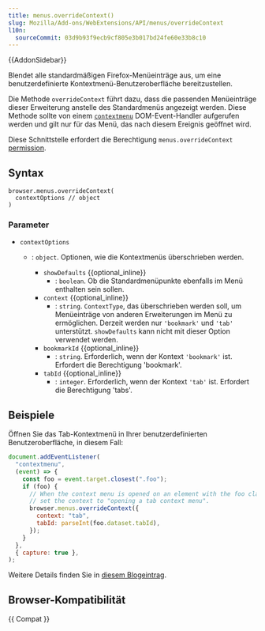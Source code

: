 ```yaml
---
title: menus.overrideContext()
slug: Mozilla/Add-ons/WebExtensions/API/menus/overrideContext
l10n:
  sourceCommit: 03d9b93f9ecb9cf805e3b017bd24fe60e33b8c10
---
```


{{AddonSidebar}}

Blendet alle standardmäßigen Firefox-Menüeinträge aus, um eine benutzerdefinierte Kontextmenü-Benutzeroberfläche bereitzustellen.

Die Methode `overrideContext` führt dazu, dass die passenden Menüeinträge dieser Erweiterung anstelle des Standardmenüs angezeigt werden. Diese Methode sollte von einem [`contextmenu`](/de/docs/Web/API/Element/contextmenu_event) DOM-Event-Handler aufgerufen werden und gilt nur für das Menü, das nach diesem Ereignis geöffnet wird.

Diese Schnittstelle erfordert die Berechtigung `menus.overrideContext` [permission](/de/docs/Mozilla/Add-ons/WebExtensions/manifest.json/permissions).

## Syntax

```js-nolint
browser.menus.overrideContext(
  contextOptions // object
)
```

### Parameter

- `contextOptions`

  - : `object`. Optionen, wie die Kontextmenüs überschrieben werden.

    - `showDefaults` {{optional_inline}}
      - : `boolean`. Ob die Standardmenüpunkte ebenfalls im Menü enthalten sein sollen.
    - `context` {{optional_inline}}
      - : `string`. `ContextType`, das überschrieben werden soll, um Menüeinträge von anderen Erweiterungen im Menü zu ermöglichen. Derzeit werden nur `'bookmark'` und `'tab'` unterstützt. `showDefaults` kann nicht mit dieser Option verwendet werden.
    - `bookmarkId` {{optional_inline}}
      - : `string`. Erforderlich, wenn der Kontext `'bookmark'` ist. Erfordert die Berechtigung 'bookmark'.
    - `tabId` {{optional_inline}}
      - : `integer`. Erforderlich, wenn der Kontext `'tab'` ist. Erfordert die Berechtigung 'tabs'.

## Beispiele

Öffnen Sie das Tab-Kontextmenü in Ihrer benutzerdefinierten Benutzeroberfläche, in diesem Fall:

```js
document.addEventListener(
  "contextmenu",
  (event) => {
    const foo = event.target.closest(".foo");
    if (foo) {
      // When the context menu is opened on an element with the foo class
      // set the context to "opening a tab context menu".
      browser.menus.overrideContext({
        context: "tab",
        tabId: parseInt(foo.dataset.tabId),
      });
    }
  },
  { capture: true },
);
```

Weitere Details finden Sie in [diesem Blogeintrag](https://blog.mozilla.org/addons/2018/11/08/extensions-in-firefox-64/#cm).

## Browser-Kompatibilität

{{ Compat }}
